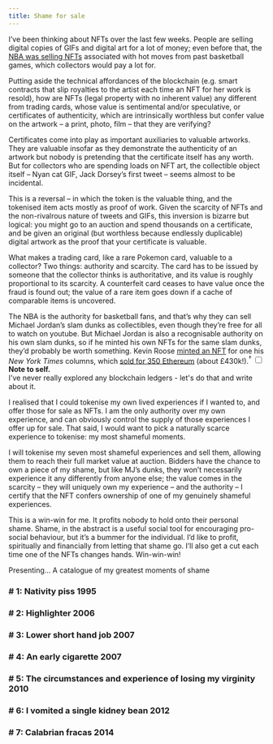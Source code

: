 ```yaml
---
title: Shame for sale
---
```


I’ve been thinking about NFTs over the last few weeks. People are selling digital copies of GIFs and digital art for a lot of money; even before that, the [NBA was selling NFTs](https://nbatopshot.com/) associated with hot moves from past basketball games, which collectors would pay a lot for.

Putting aside the technical affordances of the blockchain (e.g. smart contracts that slip royalties to the artist each time an NFT for her work is resold), how are NFTs (legal property with no inherent value) any different from trading cards, whose value is sentimental and/or speculative, or certificates of authenticity, which are intrinsically worthless but confer value on the artwork – a print, photo, film – that they are verifying?

Certificates come into play as important auxiliaries to valuable artworks. They are valuable insofar as they demonstrate the authenticity of an artwork but nobody is pretending that the certificate itself has any worth. But for collectors who are spending loads on NFT art, the collectible object itself – Nyan cat GIF, Jack Dorsey’s first tweet – seems almost to be incidental.

This is a reversal – in which the token is the valuable thing, and the tokenised item acts mostly as proof of work. Given the scarcity of NFTs and the non-rivalrous nature of tweets and GIFs, this inversion is bizarre but logical: you might go to an auction and spend thousands on a certificate, and be given an original (but worthless because endlessly duplicable) digital artwork as the proof that your certificate is valuable.

What makes a trading card, like a rare Pokemon card, valuable to a collector? Two things: authority and scarcity. The card has to be issued by someone that the collector thinks is authoritative, and its value is roughly proportional to its scarcity. A counterfeit card ceases to have value once the fraud is found out; the value of a rare item goes down if a cache of comparable items is uncovered.

The NBA is the authority for basketball fans, and that’s why they can sell Michael Jordan’s slam dunks as collectibles, even though they’re free for all to watch on youtube. But Michael Jordan is also a recognisable authority on his own slam dunks, so if he minted his own NFTs for the same slam dunks, they’d probably be worth something. Kevin Roose [minted an NFT](https://www.nytimes.com/2021/03/24/technology/nft-column-blockchain.html) for one his *New York Times* columns, which [sold for 350 Ethereum](https://foundation.app/kevinroose/the-new-york-times-x-nft-13129) (about £430k!).<label for="note to self" class="margin-toggle"><sup>&#8224;</sup></label>
<input type="checkbox"
       id="note to self"
       class="margin-toggle"/>
<span class="marginnote">
    <strong>Note to self.</strong><br>I've never really explored any blockchain ledgers - let's do that and write about it.
</span>

I realised that I could tokenise my own lived experiences if I wanted to, and offer those for sale as NFTs. I am the only authority over my own experience, and can obviously control the supply of those experiences I offer up for sale. That said, I would want to pick a naturally scarce experience to tokenise: my most shameful moments.

I will tokenise my seven most shameful experiences and sell them, allowing them to reach their full market value at auction. Bidders have the chance to own a piece of my shame, but like MJ’s dunks, they won’t necessarily experience it any differently from anyone else; the value comes in the scarcity – they will uniquely own my experience – and the authority – I certify that the NFT confers ownership of one of my genuinely shameful experiences.

This is a win-win for me. It profits nobody to hold onto their personal shame. Shame, in the abstract is a useful social tool for encouraging pro-social behaviour, but it’s a bummer for the individual. I’d like to profit, spiritually and financially from letting that shame go. I’ll also get a cut each time one of the NFTs changes hands. Win-win-win!

Presenting…
A catalogue of my greatest moments of shame

### # 1: Nativity piss 1995
### # 2: Highlighter 2006
### # 3: Lower short hand job 2007
### # 4: An early cigarette 2007
### # 5: The circumstances and experience of losing my virginity 2010
### # 6: I vomited a single kidney bean 2012 
### # 7: Calabrian fracas 2014
